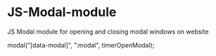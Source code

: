 # JS-Modal-module
JS Modal module for opening and closing modal windows on website

 modal("[data-modal]", ".modal", timerOpenModal);
